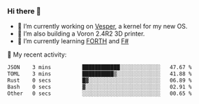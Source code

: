 ### Hi there 👋

<!--
**berkus/berkus** is a ✨ _special_ ✨ repository because its `README.md` (this file) appears on your GitHub profile.

Here are some ideas to get you started:

- 🔭 I’m currently working on ...
- 🌱 I’m currently learning ...
- 👯 I’m looking to collaborate on ...
- 🤔 I’m looking for help with ...
- 💬 Ask me about ...
- 📫 How to reach me: ...
- 😄 Pronouns: ...
- ⚡ Fun fact: ...
-->

- 🔭 I’m currently working on [Vesper](https://github.com/metta-systems/vesper), a kernel for my new OS.
- 🔭 I’m also building a Voron 2.4R2 3D printer.
- 🌱 I’m currently learning [FORTH](http://forth.com/starting-forth/) and [F#](https://fsharpforfunandprofit.com/)

💼 My recent activity:

<!--START_SECTION:waka-->

```txt
JSON    3 mins          ████████████░░░░░░░░░░░░░   47.67 %
TOML    3 mins          ██████████▒░░░░░░░░░░░░░░   41.88 %
Rust    0 secs          █▓░░░░░░░░░░░░░░░░░░░░░░░   06.89 %
Bash    0 secs          ▓░░░░░░░░░░░░░░░░░░░░░░░░   02.91 %
Other   0 secs          ░░░░░░░░░░░░░░░░░░░░░░░░░   00.65 %
```

<!--END_SECTION:waka-->
